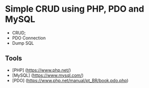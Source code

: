 #  Simple CRUD using PHP, PDO and MySQL

- CRUD;
- PDO Connection
- Dump SQL

## Tools

* [PHP] (https://www.php.net/)
* [MySQL] (https://www.mysql.com/)
* [PDO] (https://www.php.net/manual/pt_BR/book.pdo.php)
